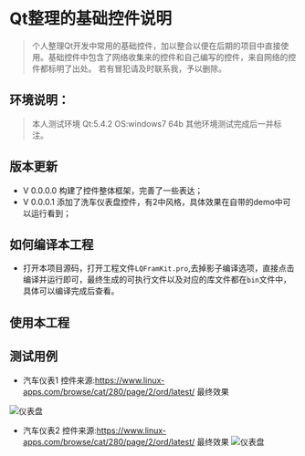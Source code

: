 # Qt整理的基础控件说明
>个人整理Qt开发中常用的基础控件，加以整合以便在后期的项目中直接使用。基础控件中包含了网络收集来的控件和自己编写的控件，来自网络的控件都标明了出处。
若有冒犯请及时联系我，予以删除。

## 环境说明：
>本人测试环境
Qt:5.4.2
OS:windows7 64b
其他环境测试完成后一并标注。

## 版本更新
* V 0.0.0.0 构建了控件整体框架，完善了一些表达；
* V 0.0.0.1 添加了洗车仪表盘控件，有2中风格，具体效果在自带的demo中可以运行看到；

## 如何编译本工程
* 打开本项目源码，打开工程文件`LQFramKit.pro`,去掉影子编译选项，直接点击编译并运行即可，最终生成的可执行文件以及对应的库文件都在`bin`文件中，具体可以编译完成后查看。

## 使用本工程

## 测试用例
* 汽车仪表1
 控件来源:https://www.linux-apps.com/browse/cat/280/page/2/ord/latest/
 最终效果

![仪表盘](http://git.oschina.net/kevinlq0912/LQFramKit/raw/master/screen/gauge.png)

* 汽车仪表2
 控件来源:https://www.linux-apps.com/browse/cat/280/page/2/ord/latest/
 最终效果
![仪表盘](http://git.oschina.net/kevinlq0912/LQFramKit/raw/master/screen/meter.png)